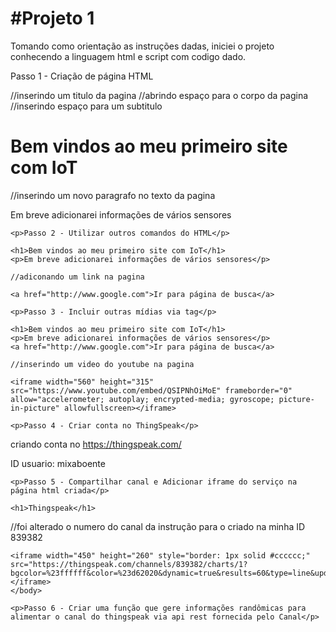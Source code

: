 <!DOCTYPE html>
<html>
 <body>
	<h1>#Projeto 1</h1>
	<p>Tomando como orientação as instruções dadas, iniciei o projeto conhecendo a linguagem html e script com codigo dado.</p>
	<p>Passo 1 - Criação de página HTML</p>

<!DOCTYPE html>
<html>
  //inserindo um titulo da pagina
  <head>
      <title>Internet das Coisas</title>
  </head>
  //abrindo espaço para o corpo da pagina
  <body>
    //inserindo espaço para um subtitulo
    <h1>Bem vindos ao meu primeiro site com IoT</h1>
    //inserindo um novo paragrafo no texto da pagina
    <p>Em breve adicionarei informações de vários sensores</p>

  </body>
</html> 

	<p>Passo 2 - Utilizar outros comandos do HTML</p>

<!DOCTYPE html>
<html>
  <head>
    <title>Internet das Coisas</title>
  </head>
  <body>

    <h1>Bem vindos ao meu primeiro site com IoT</h1>
    <p>Em breve adicionarei informações de vários sensores</p>
    
    //adiconando um link na pagina
    
    <a href="http://www.google.com">Ir para página de busca</a>

  </body>
</html>

	<p>Passo 3 - Incluir outras mídias via tag</p>

    
<!DOCTYPE html>
<html>
  <head>
    <title>Internet das Coisas</title>
  </head>
  <body>

    <h1>Bem vindos ao meu primeiro site com IoT</h1>
    <p>Em breve adicionarei informações de vários sensores</p>
    <a href="http://www.google.com">Ir para página de busca</a>
    
    //inserindo um video do youtube na pagina
    
    <iframe width="560" height="315" src="https://www.youtube.com/embed/QSIPNhOiMoE" frameborder="0" allow="accelerometer; autoplay; encrypted-media; gyroscope; picture-in-picture" allowfullscreen></iframe>

  </body>
</html>

	<p>Passo 4 - Criar conta no ThingSpeak</p>

criando conta no https://thingspeak.com/

ID usuario: mixaboente

	<p>Passo 5 - Compartilhar canal e Adicionar iframe do serviço na página html criada</p>

    
<!DOCTYPE html>
<html>
	<head>
		<title>Projeto 1 - Página com Thingspeak </title>
		<meta charset="utf-8">
  </head>
	<body>
	
	<h1>Thingspeak</h1>

//foi alterado o numero do canal da instrução para o criado na minha ID 839382

  	<iframe width="450" height="260" style="border: 1px solid #cccccc;" src="https://thingspeak.com/channels/839382/charts/1?bgcolor=%23ffffff&color=%23d62020&dynamic=true&results=60&type=line&update=15"></iframe>
	</body>
</html>

	<p>Passo 6 - Criar uma função que gere informações randômicas para alimentar o canal do thingspeak via api rest fornecida pelo Canal</p>

<!DOCTYPE html>
<html>
  <head>
    <title>IoT ECT</title>
    <script>
        var count=1;
        function sendToAPI(lux) 
        {
          count=Math.floor((Math.random() * 100) + 1);
          const http = new XMLHttpRequest()
          http.open("GET", "https://api.thingspeak.com/update?api_key=VF3OG48ATFZ397R7&field1=0"+lux)
          http.send()
          http.onload = console.log(http.responseText+" "+lux)
        }
        //alterei o valor inicial de 3000 para 1000
        setInterval( function() { sendToAPI(count) }, 1000);
        
    </script>
  </head>
         
  <body>

  <h1>Praticando Javascript com Iot modificando o tempo sugerido</h1>
  <p>A cada segundo será enviado número randomico para o thinkspeak</p>
  <iframe width="450" height="260" style="border: 1px solid #cccccc;" src="https://thingspeak.com/channels/839382/charts/1?bgcolor=%23ffffff&color=%23d62020&dynamic=true&results=60&type=line"></iframe>
  </body>
</html>

</body>

<a href="https://mboente.000webhostapp.com">Pagina da Michele no Webhostapp</a>
</html>
